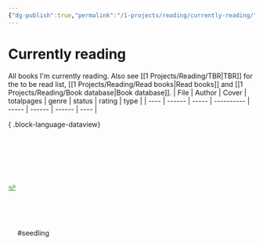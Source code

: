 ```yaml
---
{"dg-publish":true,"permalink":"/1-projects/reading/currently-reading/","created":"2025-02-01T14:01:51.000+01:00","updated":"2025-02-01T14:03:17.844+01:00"}
---
```


# Currently reading
All books I'm currently reading. Also see [[1 Projects/Reading/TBR\|TBR]] for the to be read list, [[1 Projects/Reading/Read books\|Read books]] and [[1 Projects/Reading/Book database\|Book database]].
| File | Author | Cover | totalpages | genre | status | rating | type |
| ---- | ------ | ----- | ---------- | ----- | ------ | ------ | ---- |

{ .block-language-dataview}

<?xml version="1.0" encoding="UTF-8"?><svg xmlns="http://www.w3.org/2000/svg" width="15" height="205" version="1.1" viewBox="0 0 39.688 54.24"> <g transform="translate(-69.7 -93.956)" fill="none" stroke="#008000">  <path d="m69.7 146.87h39.688" stroke-width="2.6458"/>  <g transform="translate(-.36252)">   <path d="m89.544 146.87v-6.794" stroke-width="2.6458"/>   <path d="m88.77 141.34 6.6272-8.1886" stroke-width="2.3347"/>   <path d="m89.919 141.46-5.5766-5.8386" stroke-width="2.3102"/>  </g>  <circle cx="100.95" cy="126.47" r="6.9136" stroke-width="2.6458"/>  <circle cx="79.351" cy="130.4" r="5.0854" stroke-width="2.6458"/> </g></svg> #seedling 
